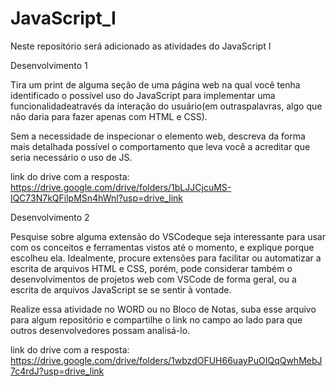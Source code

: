 # JavaScript_I
Neste repositório será adicionado as atividades do JavaScript I

Desenvolvimento 1

Tira um print de alguma seção de uma página web na qual você tenha identificado o possível uso do JavaScript para implementar uma funcionalidadeatravés da interação do usuário(em outraspalavras, algo que não daria para fazer apenas com HTML e CSS).

Sem a necessidade de inspecionar o elemento web, descreva da forma mais detalhada possível o comportamento que leva você a acreditar que seria necessário o uso de JS.

link do drive com a resposta: https://drive.google.com/drive/folders/1bLJJCjcuMS-lQC73N7kQFilpMSn4hWnl?usp=drive_link


Desenvolvimento 2

Pesquise sobre alguma extensão do VSCodeque seja interessante para usar com os conceitos e ferramentas vistos até o momento, e explique porque escolheu ela. Idealmente, procure extensões para facilitar ou automatizar a escrita de arquivos HTML e CSS, porém, pode considerar também o desenvolvimentos de projetos web com VSCode de forma geral, ou a escrita de arquivos JavaScript se se sentir à vontade.

Realize essa atividade no WORD ou no Bloco de Notas, suba esse arquivo para algum repositório e compartilhe o link no campo ao lado para que outros desenvolvedores possam analisá-lo.

link do drive com a resposta: https://drive.google.com/drive/folders/1wbzdOFUH66uayPuOIQqQwhMebJ7c4rdJ?usp=drive_link